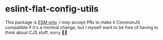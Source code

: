 # eslint-flat-config-utils

This package is [ESM only](https://gist.github.com/sindresorhus/a39789f98801d908bbc7ff3ecc99d99c). I _may_ accept PRs to make it CommonJS compatible if it's a minimal change, but I myself want to be free of having to think about CJS stuff, sorry 🤷‍♂️
